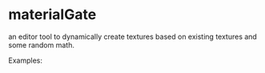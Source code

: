 # materialGate


an editor tool to dynamically create textures based on existing textures and some random math.

Examples:


